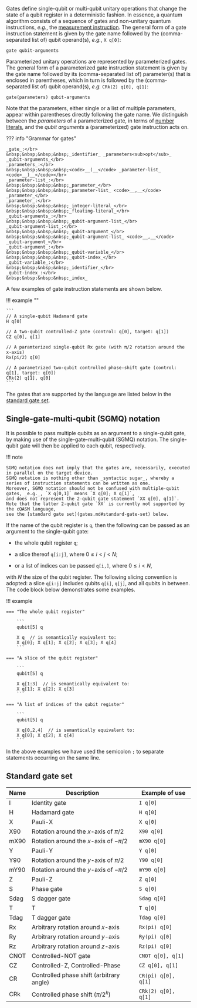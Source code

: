 Gates define single-qubit or multi-qubit unitary operations that change the state of a qubit register in a deterministic fashion.
In essence, a quantum algorithm consists of a sequence of gates and non-unitary quantum instructions, _e.g._, the [measurement instruction](measure.md).
The general form of a gate instruction statement is given by the gate name followed by the (comma-separated list of) qubit operand(s), _e.g._, `X q[0]`:

`gate qubit-arguments`

Parameterized unitary operations are represented by parameterized gates.
The general form of a parameterized gate instruction statement is given by the gate name followed by its (comma-separated list of) parameter(s) that is enclosed in parentheses,
which in turn is followed by the (comma-separated list of) qubit operand(s), _e.g._ `CRk(2) q[0], q[1]`:

`gate(parameters) qubit-arguments`

Note that the parameters, either single or a list of multiple parameters, appear within parentheses directly following the gate name.
We distinguish between the _parameters_ of a parameterized gate, in terms of [number literals](../tokens/literals.md),
and the _qubit arguments_ a (parameterized) gate instruction acts on.

??? info "Grammar for gates"
    
    _gate_:</br>
    &nbsp;&nbsp;&nbsp;&nbsp;_identifier_ _parameters<sub>opt</sub>_ _qubit-arguments_</br>
    _parameters_:</br>
    &nbsp;&nbsp;&nbsp;&nbsp;<code>__(__</code> _parameter-list_ <code>__)__</code></br>
    _parameter-list_:</br>
    &nbsp;&nbsp;&nbsp;&nbsp;_parameter_</br>
    &nbsp;&nbsp;&nbsp;&nbsp;_parameter-list_ <code>__,__</code> _parameter_</br>
    _parameter_:</br>
    &nbsp;&nbsp;&nbsp;&nbsp;_integer-literal_</br>
    &nbsp;&nbsp;&nbsp;&nbsp;_floating-literal_</br>
    _qubit-arguments_:</br>
    &nbsp;&nbsp;&nbsp;&nbsp;_qubit-argument-list_</br>
    _qubit-argument-list_:</br>
    &nbsp;&nbsp;&nbsp;&nbsp;_qubit-argument_</br>
    &nbsp;&nbsp;&nbsp;&nbsp;_qubit-argument-list_ <code>__,__</code> _qubit-argument_</br>
    _qubit-argument_:</br>
    &nbsp;&nbsp;&nbsp;&nbsp;_qubit-variable_</br>
    &nbsp;&nbsp;&nbsp;&nbsp;_qubit-index_</br>
    _qubit-variable_:</br>
    &nbsp;&nbsp;&nbsp;&nbsp;_identifier_</br>
    _qubit-index_:</br>
    &nbsp;&nbsp;&nbsp;&nbsp;_index_

A few examples of gate instruction statements are shown below.

!!! example ""

    ```
    // A single-qubit Hadamard gate
    H q[0]
    
    // A two-qubit controlled-Z gate (control: q[0], target: q[1])
    CZ q[0], q[1]
    
    // A paramterized single-qubit Rx gate (with π/2 rotation around the x-axis)
    Rx(pi/2) q[0]
    
    // A parametrized two-qubit controlled phase-shift gate (control: q[1], target: q[0])
    CRk(2) q[1], q[0]
    ```

The gates that are supported by the language are listed below in the [standard gate set](gates.md#standard-gate-set).

## Single-gate-multi-qubit (SGMQ) notation

It is possible to pass multiple qubits as an argument to a single-qubit gate,
by making use of the single-gate-multi-qubit (SGMQ) notation.
The single-qubit gate will then be applied to each qubit, respectively.

!!! note

    SGMQ notation does not imply that the gates are, necessarily, executed in parallel on the target device. 
    SGMQ notation is nothing other than _syntactic sugar_, whereby a series of instruction statements can be written as one.
    Moreover, SGMQ notation should not be confused with multiple-qubit gates, _e.g._, `X q[0,1]` means `X q[0]; X q[1]`,
    and does not represent the 2-qubit gate statement `XX q[0], q[1]`.
    Note that the latter 2-qubit gate `XX` is currently not supported by the cQASM language,
    see the [standard gate set](gates.md#standard-gate-set) below.

If the name of the qubit register is `q`, then the following can be passed as an argument to the single-qubit gate:

- the whole qubit register `q`;

- a slice thereof `q[i:j]`, where $0 \leq i < j < N$;

- or a list of indices can be passed `q[i,]`, where $0 \leq i < N$,

with $N$ the size of the qubit register.
The following slicing convention is adopted: a slice `q[i:j]` includes qubits `q[i]`, `q[j]`,
and all qubits in between. The code block below demonstrates some examples.

!!! example

    === "The whole qubit register"
        
        ```
        qubit[5] q

        X q  // is semantically equivalent to:
        X q[0]; X q[1]; X q[2]; X q[3]; X q[4]
        ```

    === "A slice of the qubit register"
        
        ```
        qubit[5] q

        X q[1:3]  // is semantically equivalent to:
        X q[1]; X q[2]; X q[3]
        ```

    === "A list of indices of the qubit register"
    
        ```
        qubit[5] q

        X q[0,2,4]  // is semantically equivalent to:
        X q[0]; X q[2]; X q[4] 
        ```

In the above examples we have used the semicolon `;` to separate statements occurring on the same line.

## Standard gate set

| Name | Description                              | Example of use      |
|------|------------------------------------------|---------------------|
| I    | Identity gate                            | `I q[0]`            |
| H    | Hadamard gate                            | `H q[0]`            |
| X    | Pauli-X                                  | `X q[0]`            |
| X90  | Rotation around the _x_-axis of $\pi/2$  | `X90 q[0]`          |
| mX90 | Rotation around the _x_-axis of $-\pi/2$ | `mX90 q[0]`         |
| Y    | Pauli-Y                                  | `Y q[0]`            |
| Y90  | Rotation around the _y_-axis of $\pi/2$  | `Y90 q[0]`          |
| mY90 | Rotation around the _y_-axis of $-\pi/2$ | `mY90 q[0]`         |
| Z    | Pauli-Z                                  | `Z q[0]`            |
| S    | Phase gate                               | `S q[0]`            |
| Sdag | S dagger gate                            | `Sdag q[0]`         |
| T    | T                                        | `T q[0]`            |
| Tdag | T dagger gate                            | `Tdag q[0]`         |
| Rx   | Arbitrary rotation around _x_-axis       | `Rx(pi) q[0]`       |
| Ry   | Arbitrary rotation around _y_-axis       | `Ry(pi) q[0]`       |
| Rz   | Arbitrary rotation around _z_-axis       | `Rz(pi) q[0]`       |
| CNOT | Controlled-NOT gate                      | `CNOT q[0], q[1]`   |
| CZ   | Controlled-Z, Controlled-Phase           | `CZ q[0], q[1]`     |
| CR   | Controlled phase shift (arbitrary angle) | `CR(pi) q[0], q[1]` |
| CRk  | Controlled phase shift ($\pi/2^k$)       | `CRk(2) q[0], q[1]` |
